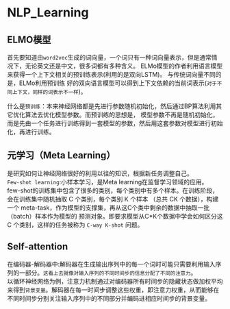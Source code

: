 # NLP_Learning

## ELMO模型
首先要知道由`word2vec`生成的词向量，一个词只有一种词向量表示，但是通常情况下，无论英文还是中文，很多词都有多种含义。	
ELMo模型的作者利用语言模型来获得一个上下文相关的预训练表示(利用的是双向LSTM)。  与传统词向量不同的是，ELMo利用预训练
好的双向语言模型可以得到上下文依赖的当前词表示(`对于不同上下文，同样的词表示不一样`)。    

什么是`预训练`：本来神经网络都是先进行参数随机初始化，然后通过BP算法利用其它优化算法去优化模型参数。而预训练的思想是，
模型参数不再是随机初始化，而是先由一个任务进行训练得到一套模型的参数，然后用这套参数对模型进行初始化，再进行训练。    

## 元学习（Meta Learning）
是研究如何让神经网络很好的利用以往的知识，根据新任务调整自己。   
`Few-shot learning`:小样本学习，是Meta learning在监督学习领域的应用。    
few-shot的训练集中包含了很多的类别，每个类别中有多个样本。在训练阶段，会在训练集中随机抽取 C 个类别，每个类别 K 个样本
（总共 CK 个数据），构建一个 meta-task，作为模型的支撑集，再从这C个类中剩余的数据中抽取一批（batch）样本作为模型的
预测对象。即要求模型从C*K个数据中学会如何区分这 C 个类别，这样的任务被称为 `C-way K-shot` 问题。    

## Self-attention
在编码器-解码器中:解码器在生成输出序列中的每一个词时可能只需要利用输入序列的一部分。`这看上去就像对输入序列的不同时间步的信息分配了不同的注意力`。    
以循环神经⽹络为例，注意⼒机制通过对编码器所有时间步的隐藏状态做加权平均来得到`背景变量`。解码器在每⼀时间步调整这些权重，即注意⼒权重，从而能够在不同时间步分别关注输⼊序列中的不同部分并编码进相应时间步的背景变量。
